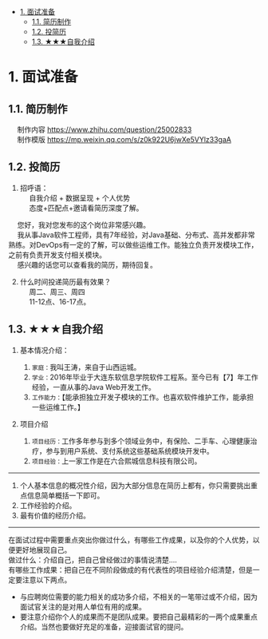 <!-- TOC -->

- [1. 面试准备](#1-面试准备)
    - [1.1. 简历制作](#11-简历制作)
    - [1.2. 投简历](#12-投简历)
    - [1.3. ★★★自我介绍](#13-★★★自我介绍)

<!-- /TOC -->



# 1. 面试准备
## 1.1. 简历制作 
&emsp; 制作内容 https://www.zhihu.com/question/25002833  
&emsp; 制作模版 https://mp.weixin.qq.com/s/z0k922U6jwXe5VYlz33gaA

## 1.2. 投简历  
<!-- 
boss最全话术攻略
https://www.douyin.com/note/7184359647057382712
-->
1. 招呼语：  
&emsp; 自我介绍 + 数据呈现 + 个人优势   
&emsp; 态度+匹配点+邀请看简历深度了解。    

&emsp; 您好，我对您发布的这个岗位非常感兴趣。  
&emsp; 我从事Java软件工程师，具有7年经验，对Java基础、分布式、高并发都非常熟练。对DevOps有一定的了解，可以做些运维工作。能独立负责开发模块工作，之前有负责开发支付相关模块。    
&emsp; 感兴趣的话您可以查看我的简历，期待回复。  

2. 什么时间投递简历最有效果？  
&emsp; 周二、周三、周四  
&emsp; 11-12点、16-17点。  



## 1.3. ★★★自我介绍  
1. 基本情况介绍：  
    1. `家庭：`我叫王涛，来自于山西运城。
    2. `学业：`2016年毕业于大连东软信息学院软件工程系。至今已有【7】年工作经验，一直从事的Java Web开发工作。
    3. `工作能力：`【能承担独立开发子模块的工作。也喜欢软件维护工作，能承担一些运维工作。】  

2. 项目介绍  
    1. `项目经历：`工作多年参与到多个领域业务中，有保险、二手车、心理健康治疗，参与到用户系统、支付系统这些基础系统模块开发中。 
    2. `项目经验：`上一家工作是在六合熙城信息科技有限公司。

----------------  

1. 个人基本信息的概况性介绍，因为大部分信息在简历上都有，你只需要挑出重点信息简单概括一下即可。  
2. 工作经验的介绍。 
3. 最有价值的经历介绍。  

--------------
在面试过程中需要重点突出你做过什么，有哪些工作成果，以及你的个人优势，以便更好地展现自己。  
做过什么：介绍自己，把自己曾经做过的事情说清楚....  
有哪些工作成果：把自己在不同阶段做成的有代表性的项目经验介绍清楚，但是一定要注意以下两点。  
* 与应聘岗位需要的能力相关的成功多介绍，不相关的一笔带过或不介绍，因为面试官关注的是对用人单位有用的成果。  
* 要注意介绍你个人的成果而不是团队成果。要把自己最精彩的一两个成果重点介绍。当然也要做好充足的准备，迎接面试官的提问。  
  


